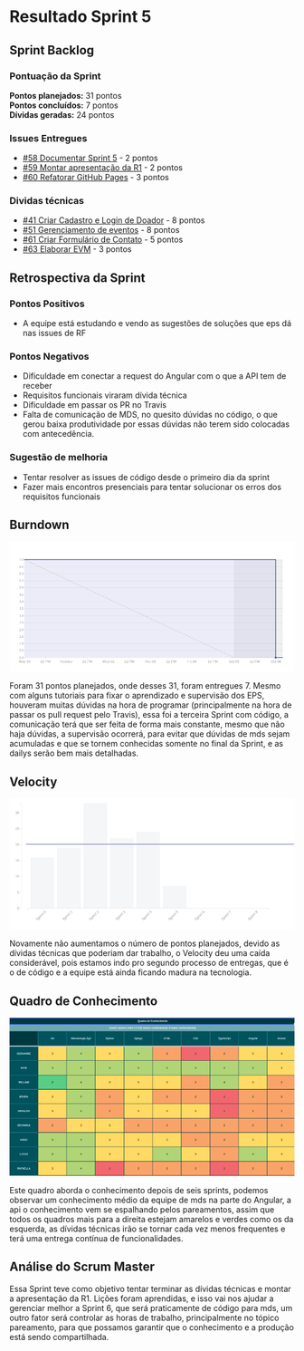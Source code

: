# Resultado Sprint 5

## Sprint Backlog

### Pontuação da Sprint

**Pontos planejados:** 31 pontos  
**Pontos concluídos:** 7 pontos  
**Dívidas geradas:** 24 pontos  

### Issues Entregues

- [#58 Documentar Sprint 5](https://github.com/fga-eps-mds/2019.2-FoodCare/issues/58) - 2 pontos
- [#59 Montar apresentação da R1](https://github.com/fga-eps-mds/2019.2-FoodCare/issues/59) - 2 pontos
- [#60 Refatorar GitHub Pages](https://github.com/fga-eps-mds/2019.2-FoodCare/issues/60) - 3 pontos

### Dividas técnicas

- [#41 Criar Cadastro e Login de Doador](https://github.com/fga-eps-mds/2019.2-FoodCare/issues/41) - 8 pontos
- [#51 Gerenciamento de eventos](https://github.com/fga-eps-mds/2019.2-FoodCare/issues/51) - 8 pontos
- [#61 Criar Formulário de Contato](https://github.com/fga-eps-mds/2019.2-FoodCare/issues/61) - 5 pontos
- [#63 Elaborar EVM](https://github.com/fga-eps-mds/2019.2-FoodCare/issues/63) - 3 pontos

## Retrospectiva da Sprint

### Pontos Positivos

- A equipe está estudando e vendo as sugestões de soluções que eps dá nas issues de RF

### Pontos Negativos

- Dificuldade em conectar a request do Angular com o que a API tem de receber
- Requisitos funcionais viraram dívida técnica
- Dificuldade em passar os PR no Travis
- Falta de comunicação de MDS, no quesito dúvidas no código, o que gerou baixa produtividade por essas dúvidas não terem sido colocadas com antecedência.

### Sugestão de melhoria

- Tentar resolver as issues de código desde o primeiro dia da sprint
- Fazer mais encontros presenciais para tentar solucionar os erros dos requisitos funcionais

## Burndown

![Burndown](img/burndown_5.png)

Foram 31 pontos planejados, onde desses 31, foram entregues 7. Mesmo com alguns tutoriais para fixar o aprendizado e supervisão dos EPS, houveram muitas dúvidas na hora de programar (principalmente na hora de passar os pull request pelo Travis), essa foi a terceira Sprint com código, a comunicação terá que ser feita de forma mais constante, mesmo que não haja dúvidas, a supervisão ocorrerá, para evitar que dúvidas de mds sejam acumuladas e que se tornem conhecidas somente no final da Sprint, e as dailys serão bem mais detalhadas.

## Velocity

![Velocity](img/velocity_5.png)

Novamente não aumentamos o número de pontos planejados, devido as dívidas técnicas que poderiam dar trabalho, o Velocity deu uma caída considerável, pois estamos indo pro segundo processo de entregas, que é o de código e a equipe está ainda ficando  madura na tecnologia.

## Quadro de Conhecimento

![Quadro de conhecimento](img/conhecimento_5.png)

Este quadro aborda o conhecimento depois de seis sprints, podemos observar um conhecimento médio da equipe de mds na parte do Angular, a api o conhecimento vem se espalhando pelos pareamentos, assim que todos os quadros mais para a direita estejam amarelos e verdes como os da esquerda, as dívidas técnicas irão se tornar cada vez menos frequentes e terá uma entrega contínua de funcionalidades.

<!-- ## 6- Burndown de Risco

![Burndown de Risco](img5/risco_5.png)

Esse tópico faz com que possamos analisar todos os possíveis riscos de cada Sprint, e ver como esses riscos se comportam conforme as Sprints vão passando, houve um aumento total dos riscos, pois por conselho da professora o escopo foi modificado, ou seja, foi reduzido, a risco da comunicação aumentou, devido as dificuldades de mds serem conhecidas somente no final da Sprint, e os outros tópicos se mantiveram como antes. -->

## Análise do Scrum Master

Essa Sprint teve como objetivo tentar terminar as dívidas técnicas e montar a apresentação da R1. Lições foram aprendidas, e isso vai nos ajudar a gerenciar melhor a Sprint 6, que será praticamente de código para mds, um outro fator será controlar as horas de trabalho, principalmente no tópico pareamento, para que possamos garantir que o conhecimento e a produção está sendo compartilhada.
